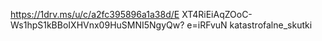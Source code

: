 https://1drv.ms/u/c/a2fc395896a1a38d/E
XT4RiEiAqZOoC-Ws1hpS1kBBoIXHVnx09HuSMNI5NgyQw? e=iRFvuN
katastrofalne_skutki
